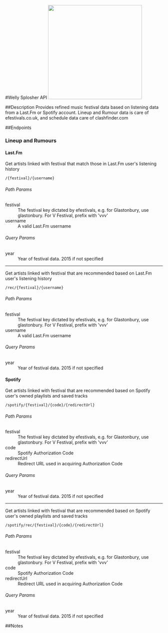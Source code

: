 

#Welly Splosher API
<img src="https://github.com/castroneves/festivalcheck-ui/blob/master/images/green2.png" height="300px" />


##Description
Provides refined music festival data based on listening data from a Last.Fm or Spotify account. Lineup and Rumour data is care of efestivals.co.uk, and schedule data care of clashfinder.com

##Endpoints
### Lineup and Rumours
#### Last.Fm
Get artists linked with festival that match those in Last.Fm user's listening history

    /{festival}/{username}
###### Path Params    
<dl>
  <dt>festival</dt>
  <dd>The festival key dictated by efestivals, e.g. for Glastonbury, use glastonbury. For V Festival, prefix with 'vvv'</dd>

  <dt>username</dt>
  <dd>A valid Last.Fm username</dd>
</dl>

###### Query Params
<dl>
  <dt>year</dt>
  <dd>Year of festival data. 2015 if not specified</dd>
</dl>

***

Get artists linked with festival that are recommended based on Last.Fm user's listening history

    /rec/{festival}/{username}
###### Path Params     
<dl>
  <dt>festival</dt>
  <dd>The festival key dictated by efestivals, e.g. for Glastonbury, use glastonbury. For V Festival, prefix with 'vvv'</dd>

  <dt>username</dt>
  <dd>A valid Last.Fm username</dd>
</dl> 

###### Query Params
<dl>
  <dt>year</dt>
  <dd>Year of festival data. 2015 if not specified</dd>
</dl>

#### Spotify
Get artists linked with festival that are recommended based on Spotify user's owned playlists and saved tracks

    /spotify/{festival}/{code}/{redirectUrl}
###### Path Params 
<dl>
  <dt>festival</dt>
  <dd>The festival key dictated by efestivals, e.g. for Glastonbury, use glastonbury. For V Festival, prefix with 'vvv'</dd>

  <dt>code</dt>
  <dd>Spotify Authorization Code</dd>
  
  <dt>redirectUrl</dt>
  <dd>Redirect URL used in acquiring Authorization Code</dd>
</dl>

###### Query Params
<dl>
  <dt>year</dt>
  <dd>Year of festival data. 2015 if not specified</dd>
</dl>

***
Get artists linked with festival that are recommended based on Spotify user's owned playlists and saved tracks

    /spotify/rec/{festival}/{code}/{redirectUrl}
###### Path Params 
<dl>
  <dt>festival</dt>
  <dd>The festival key dictated by efestivals, e.g. for Glastonbury, use glastonbury. For V Festival, prefix with 'vvv'</dd>

  <dt>code</dt>
  <dd>Spotify Authorization Code</dd>
  
  <dt>redirectUrl</dt>
  <dd>Redirect URL used in acquiring Authorization Code</dd>
</dl>

###### Query Params
<dl>
  <dt>year</dt>
  <dd>Year of festival data. 2015 if not specified</dd>
</dl>

##Notes
